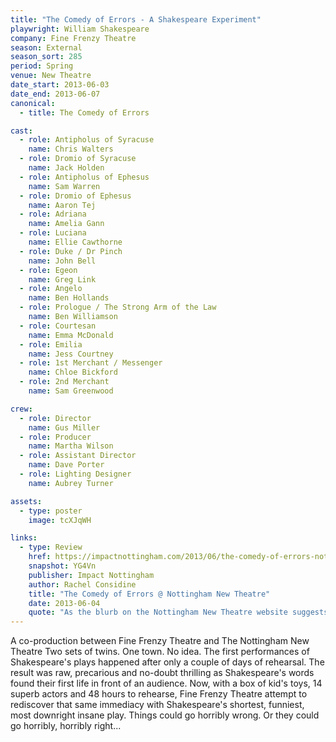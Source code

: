 ```yaml
---
title: "The Comedy of Errors - A Shakespeare Experiment"
playwright: William Shakespeare
company: Fine Frenzy Theatre
season: External
season_sort: 285
period: Spring
venue: New Theatre
date_start: 2013-06-03
date_end: 2013-06-07
canonical:
  - title: The Comedy of Errors

cast:
  - role: Antipholus of Syracuse
    name: Chris Walters
  - role: Dromio of Syracuse
    name: Jack Holden
  - role: Antipholus of Ephesus
    name: Sam Warren
  - role: Dromio of Ephesus
    name: Aaron Tej
  - role: Adriana
    name: Amelia Gann
  - role: Luciana
    name: Ellie Cawthorne
  - role: Duke / Dr Pinch
    name: John Bell
  - role: Egeon
    name: Greg Link
  - role: Angelo
    name: Ben Hollands
  - role: Prologue / The Strong Arm of the Law
    name: Ben Williamson
  - role: Courtesan
    name: Emma McDonald
  - role: Emilia
    name: Jess Courtney
  - role: 1st Merchant / Messenger
    name: Chloe Bickford
  - role: 2nd Merchant
    name: Sam Greenwood

crew:
  - role: Director
    name: Gus Miller
  - role: Producer
    name: Martha Wilson
  - role: Assistant Director
    name: Dave Porter
  - role: Lighting Designer
    name: Aubrey Turner

assets:
  - type: poster
    image: tcXJqWH

links:
  - type: Review
    href: https://impactnottingham.com/2013/06/the-comedy-of-errors-nottingham-new-theatre/
    snapshot: YG4Vn
    publisher: Impact Nottingham
    author: Rachel Considine
    title: "The Comedy of Errors @ Nottingham New Theatre"
    date: 2013-06-04
    quote: "As the blurb on the Nottingham New Theatre website suggests: ‘Things could go horribly wrong. Or they could go horribly, horribly right’. I think it is clear this production of The Comedy of Errors pulled off the latter."
---
```


A co-production between Fine Frenzy Theatre and The Nottingham New Theatre
Two sets of twins. One town. No idea.
The first performances of Shakespeare's plays happened after only a couple of days of rehearsal. The result was raw, precarious and no-doubt thrilling as Shakespeare's words found their first life in front of an audience.
Now, with a box of kid's toys, 14 superb actors and 48 hours to rehearse, Fine Frenzy Theatre attempt to rediscover that same immediacy with Shakespeare's shortest, funniest, most downright insane play.
Things could go horribly wrong.
Or they could go horribly, horribly right...
